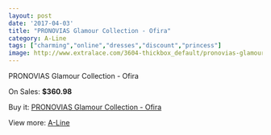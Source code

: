 ```yaml
---
layout: post
date: '2017-04-03'
title: "PRONOVIAS Glamour Collection - Ofira"
category: A-Line
tags: ["charming","online","dresses","discount","princess"]
image: http://www.extralace.com/3604-thickbox_default/pronovias-glamour-collection-ofira.jpg
---
```

PRONOVIAS Glamour Collection - Ofira

On Sales: **$360.98**
<a href="https://www.extralace.com/a-line/1702-pronovias-glamour-collection-ofira.html"><amp-img layout="responsive" width="600" height="600" src="//www.extralace.com/3604-thickbox_default/pronovias-glamour-collection-ofira.jpg" alt="PRONOVIAS Glamour Collection - Ofira 0" /></a>

Buy it: [PRONOVIAS Glamour Collection - Ofira](https://www.extralace.com/a-line/1702-pronovias-glamour-collection-ofira.html "PRONOVIAS Glamour Collection - Ofira")

View more: [A-Line](https://www.extralace.com/2-a-line "A-Line")